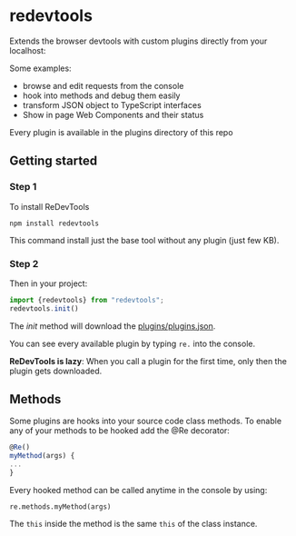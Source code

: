 # redevtools
Extends the browser devtools with custom plugins directly from your localhost:

Some examples:
- browse and edit requests from the console
- hook into methods and debug them easily
- transform JSON object to TypeScript interfaces
- Show in page Web Components and their status

Every plugin is available in the plugins directory of this repo

## Getting started

### Step 1
To install ReDevTools

```npm install redevtools```

This command install just the base tool without any plugin (just few KB). 

### Step 2
Then in your project:

```typescript
import {redevtools} from "redevtools";
redevtools.init()
```

The *init* method will download the [plugins/plugins.json](https://github.com/redevtools/redevtools/blob/main/plugins/plugins.json).

You can see every available plugin by typing `re.` into the console.

**ReDevTools is lazy**: When you call a plugin for the first time, only then the plugin gets downloaded.

## Methods
Some plugins are hooks into your source code class methods.
To enable any of your methods to be hooked add the @Re decorator:

```typescript
@Re()
myMethod(args) {
...
}
```

Every hooked method can be called anytime in the console by using:

```re.methods.myMethod(args)```

The `this` inside the method is the same `this` of the class instance. 


